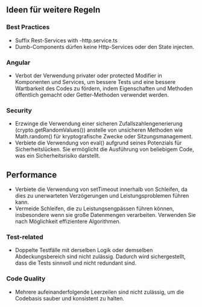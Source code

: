 ## Ideen für weitere Regeln ##

### Best Practices ###
- Suffix Rest-Services with -http.service.ts
- Dumb-Components dürfen keine Http-Services oder den State injecten.

### Angular ###
- Verbot der Verwendung privater oder protected Modifier in Komponenten und Services, um bessere Tests und eine bessere Wartbarkeit des Codes zu fördern, indem Eigenschaften und Methoden öffentlich gemacht oder Getter-Methoden verwendet werden.

### Security ### 
- Erzwinge die Verwendung einer sicheren Zufallszahlengenerierung (crypto.getRandomValues()) anstelle von unsicheren Methoden wie Math.random() für kryptografische Zwecke oder Sitzungsmanagement.
- Verbiete die Verwendung von eval() aufgrund seines Potenzials für Sicherheitslücken. Sie ermöglicht die Ausführung von beliebigem Code, was ein Sicherheitsrisiko darstellt.

## Performance ###
- Verbiete die Verwendung von setTimeout innerhalb von Schleifen, da dies zu unerwarteten Verzögerungen und Leistungsproblemen führen kann.
- Vermeide Schleifen, die zu Leistungsengpässen führen können, insbesondere wenn sie große Datenmengen verarbeiten. Verwenden Sie nach Möglichkeit effizientere Algorithmen.

### Test-related ###
- Doppelte Testfälle mit derselben Logik oder demselben Abdeckungsbereich sind nicht zulässig. Dadurch wird sichergestellt, dass die Tests sinnvoll und nicht redundant sind.

### Code Quality ###
- Mehrere aufeinanderfolgende Leerzeilen sind nicht zulässig, um die Codebasis sauber und konsistent zu halten.
